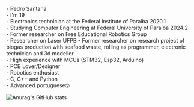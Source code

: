 

<head>
    <link rel="preconnect" href="https://fonts.googleapis.com">
    <link rel="preconnect" href="https://fonts.gstatic.com" crossorigin>
    <link href="https://fonts.googleapis.com/css2?family=Anonymous+Pro:ital@1&display=swap" rel="stylesheet">
</head>

<div class="info">
    <p text-align: "center">
        - Pedro Santana<br>
        - I'm 19<br>
        - Electronics technician at the Federal Institute of Paraíba 2020.1<br>
        - Studying Computer Engineering at Federal University of Paraíba 2024.2<br>
        - Former researcher on Free Educational Robotics Group<br>
        - Researcher on Laser UFPB
        - Former researcher on research project of biogas production with seafood waste, rolling as programmer, electronic technician and 3d modeller<br>
        - High experience with MCUs (STM32, Esp32, Arduino)<br>
        - PCB Lover/Designer<br>
        - Robotics enthusiast<br>
        - C, C++ and Python<br>
        - Advanced portuguese🤓<br>
    </p>
</div>


![Anurag's GitHub stats](https://github-readme-stats.vercel.app/api?username=predomaquilare&show_icons=true&theme=tokyonight)


